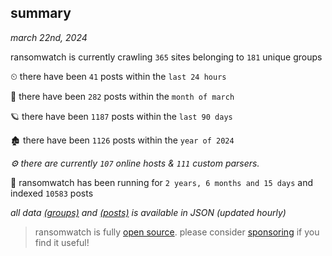 
## summary
_march 22nd, 2024_

ransomwatch is currently crawling `365` sites belonging to `181` unique groups

⏲ there have been `41` posts within the `last 24 hours`

🦈 there have been `282` posts within the `month of march`

🪐 there have been `1187` posts within the `last 90 days`

🏚 there have been `1126` posts within the `year of 2024`

_⚙️ there are currently `107` online hosts & `111` custom parsers._

🦕 ransomwatch has been running for `2 years, 6 months and 15 days` and indexed `10583` posts

_all data  [(groups)](http://ransomwhat.telemetry.ltd/groups) and [(posts)](http://ransomwhat.telemetry.ltd/posts) is available in JSON (updated hourly)_

> ransomwatch is fully [open source](https://github.com/joshhighet/ransomwatch#ransomwatch--). please consider [sponsoring](https://github.com/sponsors/joshhighet) if you find it useful!
